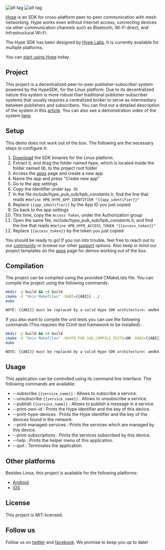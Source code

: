 ![alt tag](https://hypelabs.io/static/img/NQMAnSZ.jpg)
![alt tag](https://hypelabs.io/static/img/logo200x.png)

[Hype](https://hypelabs.io/?r=10) is an SDK for cross-platform peer-to-peer communication with mesh networking. Hype works even without Internet access, connecting devices via other communication channels such as Bluetooth, Wi-Fi direct, and Infrastructural Wi-Fi.

The Hype SDK has been designed by [Hype Labs](http://hypelabs.io/?r=10). It is currently available for multiple platforms.

You can [start using Hype](http://hypelabs.io/?r=10) today.

## Project

This project is a decentralized peer-to-peer publisher-subscriber system powered by the HypeSDK, for the Linux platform. Due to its decentralized nature this system is more robust than traditional publisher-subscriber systems that usually requires a centralized broker to serve as intermediary between publishers and subscribers. You can find out a detailed description of the system in this [article](https://medium.com/@hypelabs.io). You can also see a demonstration video of the system [here](https://www.youtube.com/watch?v=2fMwe3q1NYc&t=2s).


## Setup

This demo does not work out of the box. The following are the necessary steps to configure it:

 1. [Download](https://hypelabs.io/downloads/?r=9) the SDK binaries for the Linux platform.
 2. Extract it, and drag the folder named *hype*, which is located inside the folder named *lib*, to the project root folder
 3. Access the [apps](https://hypelabs.io/apps/?r=9) page and create a new app
 4. Name the app and press "Create new app"
 5. Go to the app settings
 6. Copy the identifier under `App ID`
 7. In the file *include/hype_pub_sub/hpb_constants.h*, find the line that reads `#define HPB_HYPE_APP_IDENTIFIER "{{app_identifier}}"`
 8. Replace `{{app_identifier}}` by the App ID you just copied
 9. Go back to the app settings
 10. This time, copy the `Access Token`, under the Authorization group
 11. Open the same file, *include/hype_pub_sub/hpb_constants.h*, and find the line that reads `#define HPB_HYPE_ACCESS_TOKEN "{{access_token}}"`
 12. Replace `{{access_token}}` by the token you just copied

You should be ready to go! If you run into trouble, feel free to reach out to our [community](https://hypelabs.io/community/?r=9) or browse our other [support](https://hypelabs.io/support/?r=9) options. Also keep in mind our project templates on the [apps](https://hypelabs.io/apps/?r=9) page for demos working out of the box.


## Compilation

The project can be compiled using the provided CMakeLists file. You can compile the project using the following commands:

```bash
mkdir -p build && cd build
cmake -G "Unix Makefiles" -DABI={{ABI}} ../
make

NOTE: {{ABI}} must be replaced by a valid Hype SDK architecture: amd64, i686, armel or armhf.

```

If you also want to compile the unit tests you can use the following commands (This requires the CUnit test framework to be installed):

```bash
mkdir -p build && cd build
cmake -G "Unix Makefiles" -DHYPE_PUB_SUB_COMPILE_TESTS=ON -DABI={{ABI}} ../
make

NOTE: {{ABI}} must be replaced by a valid Hype SDK architecture: amd64, i686, armel or armhf.
```

## Usage

This application can be controlled using its command line interface. The following commands are available:

- --subscribe `{{service_name}}`       : Allows to subscribe a service.
- --unsubscribe `{{service_name}}`		 : Allows to unsubscribe a service.
- --publish `{{service_name}}`    		 : Allows to publish a message in a service.
- --print-own-id              			 : Prints the Hype identifier and the key of this device.
- --print-hype-devices        			 : Prints the Hype identifier and the key of the devices found in the network.
- --print-managed-services    			 : Prints the services which are managed by this device.
- --print-subscriptions       			 : Prints the services subscribed by this device.
- --help                     			 : Prints the helper menu of this application.
- --quit                     			 : Terminates the application.


## Other platforms

Besides Linux, this project is available for the following platforms:

- [Android](https://github.com/Hype-Labs/pubsub.android) <br>
- [iOS](https://github.com/Hype-Labs/pubsub.ios)

## License

This project is MIT-licensed.

## Follow us

Follow us on [twitter](http://www.twitter.com/hypelabstech) and [facebook](http://www.facebook.com/hypelabs.io). We promise to keep you up to date!